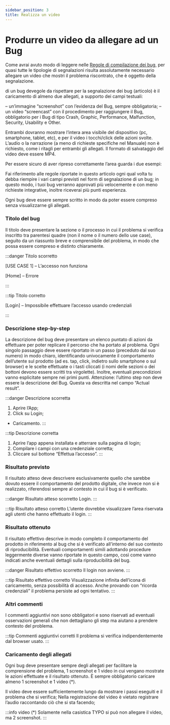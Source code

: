 ```yaml
---
sidebar_position: 3
title: Realizza un video
---
```


# Produrre un video da allegare ad un Bug

Come avrai avuto modo di leggere nelle [Regole di compilazione dei bug](rules), per quasi tutte le tipologie di segnalazioni risulta assolutamente necessario allegare un video che mostri il problema riscontrato, che è oggetto della segnalazione.

 di un bug devegole da rispettare per la segnalazione dei bug (articolo) è il caricamento di almeno due allegati, a supporto dei campi testuali:

– un’immagine “screenshot” con l’evidenza del Bug, sempre obbligatoria;
– un video “screencast” con il procedimento per raggiungere il Bug, obbligatorio per i Bug di tipo Crash, Graphic, Performance, Malfunction, Security, Usability e Other.

Entrambi dovranno mostrare l’intera area visibile del dispositivo (pc, smartphone, tablet, etc), e per il video i tocchi/click delle azioni svolte.
L’audio o la narrazione (a meno di richieste specifiche nel Manuale) non è richiesto, come i ritagli per entrambi gli allegati. Il formato di salvataggio del video deve essere MP4.

Per essere sicuro di aver ripreso correttamente l’area guarda i due esempi:

Fai riferimento alle regole riportate in questo articolo ogni qual volta tu debba riempire i vari campi previsti nel form di segnalazione di un bug; in questo modo, i tuoi bug verranno approvati più velocemente e con meno richieste integrative, inoltre riceverai più punti esperienza.

Ogni bug deve essere sempre scritto in modo da poter essere compreso senza visualizzarne gli allegati.

### Titolo del bug

Il titolo deve presentare la sezione o il processo in cui il problema si verifica inscritto tra parentesi quadre (non il nome o il numero dello use case), seguito da un riassunto breve e comprensibile del problema, in modo che possa essere compreso e distinto chiaramente.

:::danger Titolo scorretto

[USE CASE 1] – L’accesso non funziona

[Home] – Errore

:::

:::tip Titolo corretto

[Login] – Impossibile effettuare l’accesso usando credenziali

:::

### Descrizione step-by-step
La descrizione del bug deve presentare un elenco puntato di azioni da effettuare per poter replicare il percorso che ha portato al problema. Ogni singolo passaggio deve essere riportato in un passo (preceduto dal suo numero) in modo chiaro, identificando univocamente il comportamento dell’utente sul prodotto (ad es. tap, click, indietro sullo smartphone o sul browser) e le scelte effettuate o i tasti cliccati (i nomi delle sezioni o dei bottoni devono essere scritti tra virgolette). Inoltre, eventuali precondizioni vanno esplicitate sempre nei primi punti.
Attenzione: l’ultimo step non deve essere la descrizione del Bug. Questa va descritta nel campo “Actual result”.

:::danger Descrizione scorretta
1. Aprire l’App;
2. Click su Login;
- Caricamento.
:::

:::tip Descrizione corretta
1. Aprire l’app appena installata e atterrare sulla pagina di login;
2. Compilare i campi con una credenziale corretta;
3. Cliccare sul bottone “Effettua l’accesso”.
:::

### Risultato previsto
Il risultato atteso deve descrivere esclusivamente quello che sarebbe dovuto essere il comportamento del prodotto digitale, che invece non si è realizzato, riferendosi sempre al contesto in cui il bug si è verificato.

:::danger Risultato atteso scorretto
Login.
:::

:::tip Risultato atteso corretto
L’utente dovrebbe visualizzare l’area riservata agli utenti che hanno effettuato il login.
:::


### Risultato ottenuto
Il risultato effettivo descrive in modo completo il comportamento del prodotto in riferimento al bug che si è verificato all’interno del suo contesto di riproducibilità. Eventuali comportamenti simili adottando procedure leggermente diverse vanno riportate in questo campo, così come vanno indicati anche eventuali dettagli sulla riproducibilità del bug.

:::danger Risultato effettivo scorretto
Il login non avviene.
:::

:::tip Risultato effettivo corretto
Visualizzazione infinita dell’icona di caricamento, senza possibilità di accesso. Anche provando con “ricorda credenziali” il problema persiste ad ogni tentativo.
:::

### Altri commenti

I commenti aggiuntivi non sono obbligatori e sono riservati ad eventuali osservazioni generali che non dettagliano gli step ma aiutano a prendere contesto del problema.

:::tip Commenti aggiuntivi corretti
Il problema si verifica indipendentemente dal browser usato.
:::

### Caricamento degli allegati
Ogni bug deve presentare sempre degli allegati per facilitare la comprensione del problema,  1 screenshot e 1 video in cui vengano mostrate le azioni effettuate e il risultato ottenuto. È sempre obbligatorio caricare almeno 1 screenshot e 1 video (*). 

Il video deve essere sufficientemente lungo da mostrare i passi eseguiti e il problema che si verifica; Nella registrazione del video è vietato registrare l’audio raccontando ciò che si sta facendo;

:::info video (*)
Solamente nella casistica TYPO si può non allegare il video, ma 2 screenshot.
:::
